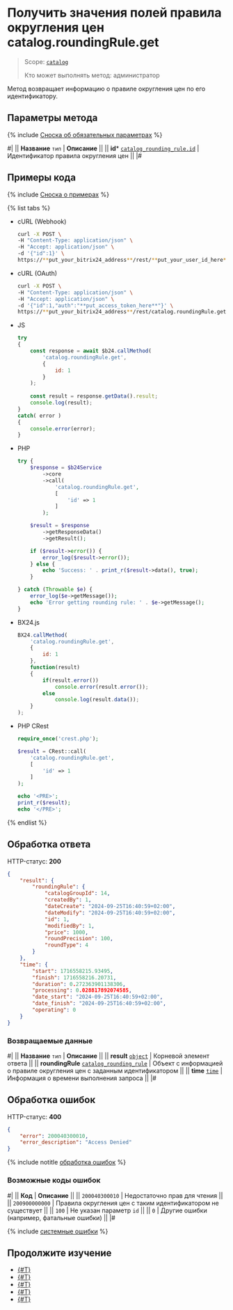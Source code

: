 # Получить значения полей правила округления цен catalog.roundingRule.get

> Scope: [`catalog`](../../scopes/permissions.md)
>
> Кто может выполнять метод: администратор

Метод возвращает информацию о правиле округления цен по его идентификатору.

## Параметры метода

{% include [Сноска об обязательных параметрах](../../../_includes/required.md) %}

#|
|| **Название**
`тип` | **Описание** ||
|| **id***
[`catalog_rounding_rule.id`](../data-types.md#catalog_rounding_rule) | Идентификатор правила округления цен ||
|#

## Примеры кода

{% include [Сноска о примерах](../../../_includes/examples.md) %}

{% list tabs %}

- cURL (Webhook)

    ```bash
    curl -X POST \
    -H "Content-Type: application/json" \
    -H "Accept: application/json" \
    -d '{"id":1}' \
    https://**put_your_bitrix24_address**/rest/**put_your_user_id_here**/**put_your_webbhook_here**/catalog.roundingRule.get
    ```

- cURL (OAuth)

    ```bash
    curl -X POST \
    -H "Content-Type: application/json" \
    -H "Accept: application/json" \
    -d '{"id":1,"auth":"**put_access_token_here**"}' \
    https://**put_your_bitrix24_address**/rest/catalog.roundingRule.get
    ```

- JS


    ```js
    try
    {
    	const response = await $b24.callMethod(
    		'catalog.roundingRule.get',
    		{
    			id: 1
    		}
    	);
    	
    	const result = response.getData().result;
    	console.log(result);
    }
    catch( error )
    {
    	console.error(error);
    }
    ```

- PHP


    ```php
    try {
        $response = $b24Service
            ->core
            ->call(
                'catalog.roundingRule.get',
                [
                    'id' => 1
                ]
            );
    
        $result = $response
            ->getResponseData()
            ->getResult();
    
        if ($result->error()) {
            error_log($result->error());
        } else {
            echo 'Success: ' . print_r($result->data(), true);
        }
    
    } catch (Throwable $e) {
        error_log($e->getMessage());
        echo 'Error getting rounding rule: ' . $e->getMessage();
    }
    ```

- BX24.js

    ```js
    BX24.callMethod(
        'catalog.roundingRule.get',
        {
            id: 1
        },
        function(result)
        {
            if(result.error())
                console.error(result.error());
            else
                console.log(result.data());
        }
    );
    ```

- PHP CRest

    ```php
    require_once('crest.php');

    $result = CRest::call(
        'catalog.roundingRule.get',
        [
            'id' => 1
        ]
    );

    echo '<PRE>';
    print_r($result);
    echo '</PRE>';
    ```

{% endlist %}

## Обработка ответа

HTTP-статус: **200**

```json
{
    "result": {
        "roundingRule": {
            "catalogGroupId": 14,
            "createdBy": 1,
            "dateCreate": "2024-09-25T16:40:59+02:00",
            "dateModify": "2024-09-25T16:40:59+02:00",
            "id": 1,
            "modifiedBy": 1,
            "price": 1000,
            "roundPrecision": 100,
            "roundType": 4
        }
    },
    "time": {
        "start": 1716558215.93495,
        "finish": 1716558216.20731,
        "duration": 0.272363901138306,
        "processing": 0.028817892074585,
        "date_start": "2024-09-25T16:40:59+02:00",
        "date_finish": "2024-09-25T16:40:59+02:00",
        "operating": 0
    }
}
```

### Возвращаемые данные

#|
|| **Название**
`тип` | **Описание** ||
|| **result**
[`object`](../../data-types.md) | Корневой элемент ответа ||
|| **roundingRule**
[`catalog_rounding_rule`](../data-types.md#catalog_rounding_rule) | Объект с информацией о правиле округления цен с заданным идентификатором ||
|| **time**
[`time`](../../data-types.md#time) | Информация о времени выполнения запроса ||
|#

## Обработка ошибок

HTTP-статус: **400**

```json
{
    "error": 200040300010,
    "error_description": "Access Denied"
}
```

{% include notitle [обработка ошибок](../../../_includes/error-info.md) %}

### Возможные коды ошибок

#|
|| **Код** | **Описание** ||
|| `200040300010` | Недостаточно прав для чтения
||
|| `200900000000` | Правила округления цен с таким идентификатором не существует 
||
|| `100` | Не указан параметр `id`
|| 
|| `0` | Другие ошибки (например, фатальные ошибки)
|| 
|#

{% include [системные ошибки](../../../_includes/system-errors.md) %}

## Продолжите изучение 

- [{#T}](./catalog-rounding-rule-add.md)
- [{#T}](./catalog-rounding-rule-update.md)
- [{#T}](./catalog-rounding-rule-list.md)
- [{#T}](./catalog-rounding-rule-delete.md)
- [{#T}](./catalog-rounding-rule-get-fields.md)